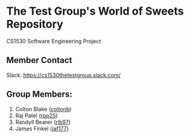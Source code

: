 # The Test Group's World of Sweets Repository

CS1530 Software Engineering Project

## Member Contact

Slack: https://cs1530thetestgroup.slack.com/
## Group Members:

1. Colton Blake ([coltonb](https://github.com/coltonb))
2. Raj Patel ([rpp25](https://github.com/rpp25))
3. Randyll Bearer ([rlb97](https://github.com/rlb97))
4. James Finkel  ([jaf177](https://github.com/jaf177))
